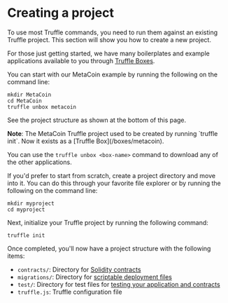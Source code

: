 # Creating a project

To use most Truffle commands, you need to run them against an existing Truffle project. This section will show you how to create a new project.

For those just getting started, we have many boilerplates and example applications available to you through [Truffle Boxes](/boxes). 

You can start with our MetaCoin example by running the following on the command line:

```shell
mkdir MetaCoin
cd MetaCoin
truffle unbox metacoin
```

See the project structure as shown at the bottom of this page.

<p class="alert alert-info">
<strong>Note</strong>: The MetaCoin Truffle project used to be created by running `truffle init`. Now it exists as a [Truffle Box](/boxes/metacoin).
</p>

You can use the `truffle unbox <box-name>` command to download any of the other applications.

If you'd prefer to start from scratch, create a project directory and move into it. You can do this through your favorite file explorer or by running the following on the command line:

```shell
mkdir myproject
cd myproject
```

Next, initialize your Truffle project by running the following command:

```shell
truffle init
```

Once completed, you'll now have a project structure with the following items:

* `contracts/`: Directory for [Solidity contracts](./contracts)
* `migrations/`: Directory for [scriptable deployment files](./migrations#migration-files)
* `test/`: Directory for test files for [testing your application and contracts](./testing)
* `truffle.js`: Truffle configuration file
